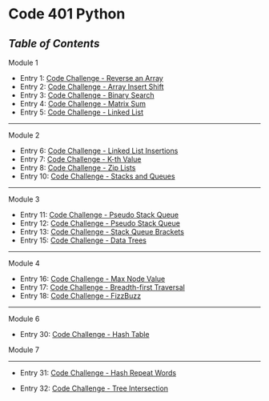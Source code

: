 # Code 401 Python

## *Table of Contents*

Module 1

- Entry 1: [Code Challenge - Reverse an Array](https://bradley-hower.github.io/data-structures-and-algorithms/python/assignments/class-01)
- Entry 2: [Code Challenge - Array Insert Shift](https://bradley-hower.github.io/data-structures-and-algorithms/python/assignments/class-02)
- Entry 3: [Code Challenge - Binary Search](https://bradley-hower.github.io/data-structures-and-algorithms/python/assignments/class-03)
- Entry 4: [Code Challenge - Matrix Sum](https://bradley-hower.github.io/data-structures-and-algorithms/python/assignments/class-04)
- Entry 5: [Code Challenge - Linked List](https://bradley-hower.github.io/data-structures-and-algorithms/python/assignments/class-05)

---
Module 2

- Entry 6: [Code Challenge - Linked List Insertions](https://bradley-hower.github.io/data-structures-and-algorithms/python/assignments/class-06)
- Entry 7: [Code Challenge - K-th Value](https://bradley-hower.github.io/data-structures-and-algorithms/python/assignments/class-07)
- Entry 8: [Code Challenge - Zip Lists](https://bradley-hower.github.io/data-structures-and-algorithms/python/assignments/class-08)
- Entry 10: [Code Challenge - Stacks and Queues](https://bradley-hower.github.io/data-structures-and-algorithms/python/assignments/class-10)

---
Module 3

- Entry 11: [Code Challenge - Pseudo Stack Queue](https://bradley-hower.github.io/data-structures-and-algorithms/python/assignments/class-11)
- Entry 12: [Code Challenge - Pseudo Stack Queue](https://bradley-hower.github.io/data-structures-and-algorithms/python/assignments/class-12)
- Entry 13: [Code Challenge - Stack Queue Brackets](https://bradley-hower.github.io/data-structures-and-algorithms/python/assignments/class-13)
- Entry 15: [Code Challenge - Data Trees](https://bradley-hower.github.io/data-structures-and-algorithms/python/assignments/class-15)

---
Module 4

- Entry 16: [Code Challenge - Max Node Value](https://bradley-hower.github.io/data-structures-and-algorithms/python/assignments/class-16)
- Entry 17: [Code Challenge - Breadth-first Traversal](https://bradley-hower.github.io/data-structures-and-algorithms/python/assignments/class-17)
- Entry 18: [Code Challenge - FizzBuzz](https://bradley-hower.github.io/data-structures-and-algorithms/python/assignments/class-18)

---
Module 6

- Entry 30: [Code Challenge - Hash Table](https://bradley-hower.github.io/data-structures-and-algorithms/python/assignments/class-30)

Module 7

---

- Entry 31: [Code Challenge - Hash Repeat Words](https://bradley-hower.github.io/data-structures-and-algorithms/python/assignments/class-31)

- Entry 32: [Code Challenge - Tree Intersection](https://bradley-hower.github.io/data-structures-and-algorithms/python/assignments/class-32)
